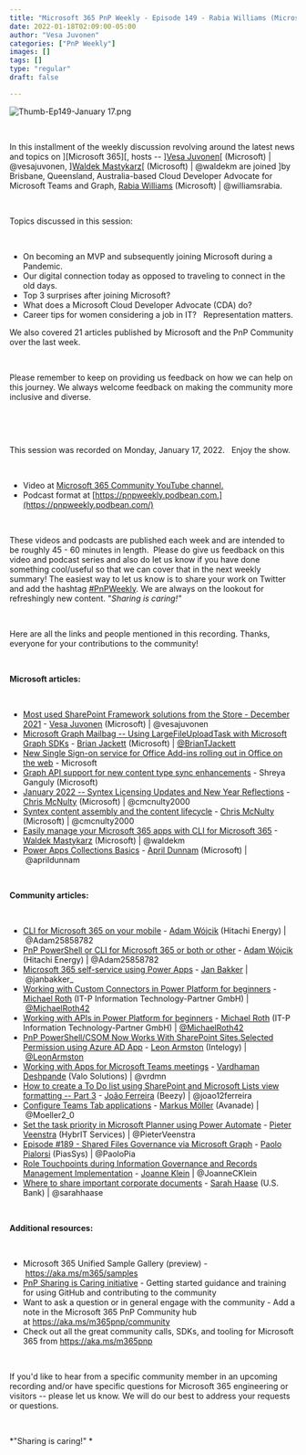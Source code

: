 ```yaml
---
title: "Microsoft 365 PnP Weekly - Episode 149 - Rabia Williams (Microsoft)"
date: 2022-01-18T02:09:00-05:00
author: "Vesa Juvonen"
categories: ["PnP Weekly"]
images: []
tags: []
type: "regular"
draft: false

---
```

![Thumb-Ep149-January 17.png](https://techcommunity.microsoft.com/t5/image/serverpage/image-id/340149iDFBD4426FA0ACBC7/image-size/large?v=v2&px=999 "Thumb-Ep149-January 17.png")

 

In this installment of the weekly discussion revolving around the
latest news and topics on ][Microsoft
365][, hosts
-- ][Vesa
Juvonen](http://twitter.com/vesajuvonen)[ (Microsoft) \|
\@vesajuvonen, ][Waldek
Mastykarz](http://twitter.com/waldekm)[ (Microsoft) \| \@waldekm are
joined ]by Brisbane, Queensland,
Australia-based Cloud Developer Advocate for Microsoft Teams and Graph,
[Rabia Williams](http://twitter.com/williamsrabia) (Microsoft) \|
\@williamsrabia. 

 

Topics discussed in this session:

 

-   On becoming an MVP and subsequently joining Microsoft during a
    Pandemic. 
-   Our digital connection today as opposed to traveling to connect in
    the old days.  
-   Top 3 surprises after joining Microsoft? 
-   What does a Microsoft Cloud Developer Advocate (CDA) do?
-   Career tips for women considering a job in IT?   Representation
    matters. 

We also covered 21 articles published by Microsoft and the PnP Community
over the last week. 

 

Please remember to keep on providing us feedback on how we can help on
this journey. We always welcome feedback on making the community more
inclusive and diverse.

 



 

This session was recorded on Monday, January 17, 2022.   Enjoy the
show. 

 

-   Video at [Microsoft 365 Community YouTube
    channel.](https://aka.ms/m365pnp-videos)
-   Podcast format
    at [https://pnpweekly.podbean.com.](https://pnpweekly.podbean.com/)

 

These videos and podcasts are published each week and are intended to be
roughly 45 - 60 minutes in length.  Please do give us feedback on this
video and podcast series and also do let us know if you have done
something cool/useful so that we can cover that in the next weekly
summary! The easiest way to let us know is to share your work on Twitter
and add the
hashtag [#PnPWeekly](https://twitter.com/search?q=%23pnpweekly). We are
always on the lookout for refreshingly new content. "*Sharing is
caring!"* 

 

Here are all the links and people mentioned in this recording. Thanks,
everyone for your contributions to the community!

 

**Microsoft articles:**

 

-   [Most used SharePoint Framework solutions from the Store - December
    2021](https://techcommunity.microsoft.com/t5/microsoft-sharepoint-blog/most-used-sharepoint-framework-solutions-from-the-store-december/ba-p/3057395) -
    [Vesa Juvonen](https://twitter.com/vesajuvonen) (Microsoft)
    \| \@vesajuvonen
-   [Microsoft Graph Mailbag -- Using LargeFileUploadTask with Microsoft
    Graph
    SDKs](https://devblogs.microsoft.com/microsoft365dev/microsoft-graph-mailbag-using-largefileuploadtask-with-sdks/) -
    [Brian Jackett](https://twitter.com/BrianTJackett) (Microsoft)
    \| [\@BrianTJackett](/t5/user/viewprofilepage/user-id/4556)
-   [New Single Sign-on service for Office Add-ins rolling out in Office
    on the
    web](https://devblogs.microsoft.com/microsoft365dev/new-single-sign-on-service-for-office-add-ins-rolling-out-in-office-on-the-web/) -
    Microsoft
-   [Graph API support for new content type sync
    enhancements](https://techcommunity.microsoft.com/t5/sharepoint-syntex-blog/graph-api-support-for-new-content-type-sync-enhancements/ba-p/3053198)
    - Shreya Ganguly (Microsoft)
-   [January 2022 -- Syntex Licensing Updates and New Year
    Reflections](https://techcommunity.microsoft.com/t5/sharepoint-syntex-blog/january-2022-syntex-licensing-updates-and-new-year-reflections/ba-p/3062090) -
    [Chris McNulty](https://twitter.com/cmcnulty2000) (Microsoft)
    \| \@cmcnulty2000
-   [Syntex content assembly and the content
    lifecycle](https://techcommunity.microsoft.com/t5/sharepoint-syntex-blog/syntex-content-assembly-and-the-content-lifecycle/ba-p/3060175) -
    [Chris McNulty](https://twitter.com/cmcnulty2000) (Microsoft)
    \| \@cmcnulty2000
-   [Easily manage your Microsoft 365 apps with CLI for Microsoft
    365](https://blog.mastykarz.nl/easily-manage-microsoft-365-apps-cli-microsoft-365/) -
    [Waldek Mastykarz](https://twitter.com/waldekm) (Microsoft)
    \| \@waldekm
-   [Power Apps Collections
    Basics](https://www.youtube.com/watch?v=ipzIWfHVhDc) - [April
    Dunnam](https://twitter.com/aprildunnam) (Microsoft)
    \| \@aprildunnam

 

**Community articles:**

 

-   [CLI for Microsoft 365 on your
    mobile](https://techcommunity.microsoft.com/t5/microsoft-365-pnp-blog/cli-for-microsoft-365-on-your-mobile/ba-p/3052058)
    - [Adam Wójcik](https://twitter.com/Adam25858782) (Hitachi Energy)
    \| \@Adam25858782
-   [PnP PowerShell or CLI for Microsoft 365 or both or
    other](https://techcommunity.microsoft.com/t5/microsoft-365-pnp-blog/pnp-powershell-or-cli-for-microsoft-365-or-both-or-other/ba-p/3055126)
    - [Adam Wójcik](https://twitter.com/Adam25858782) (Hitachi Energy)
    \| \@Adam25858782
-   [Microsoft 365 self-service using Power
    Apps](https://techcommunity.microsoft.com/t5/microsoft-365-pnp-blog/microsoft-365-self-service-using-power-apps/ba-p/3056109)
    - [Jan Bakker](https://twitter.com/janbakker_) \| \@janbakker\_
-   [Working with Custom Connectors in Power Platform for
    beginners](https://techcommunity.microsoft.com/t5/microsoft-365-pnp-blog/working-with-custom-connectors-in-power-platform-for-beginners/ba-p/3062538) -
    [Michael Roth](https://twitter.com/MichaelRoth42) (IT-P Information
    Technology-Partner GmbH)
    \| [\@MichaelRoth42](/t5/user/viewprofilepage/user-id/514421)
-   [Working with APIs in Power Platform for
    beginners](https://techcommunity.microsoft.com/t5/microsoft-365-pnp-blog/working-with-apis-in-power-platform-for-beginners/ba-p/3062520)
    - [Michael Roth](https://twitter.com/MichaelRoth42) (IT-P
    Information Technology-Partner GmbH)
    \| [\@MichaelRoth42](/t5/user/viewprofilepage/user-id/514421)
-   [PnP PowerShell/CSOM Now Works With SharePoint Sites.Selected
    Permission using Azure AD
    App](https://www.leonarmston.com/2022/01/pnp-powershell-csom-now-works-with-sharepoint-sites-selected-permission-using-azure-ad-app/) -
    [Leon Armston](http://twitter.com/LeonArmston) (Intelogy)
    \| [\@LeonArmston](/t5/user/viewprofilepage/user-id/855621)
-   [Working with Apps for Microsoft Teams
    meetings](https://www.vrdmn.com/2022/01/working-with-apps-for-microsoft-teams.html) -
    [Vardhaman Deshpande](https://twitter.com/vrdmn) (Valo Solutions)
    \| \@vrdmn
-   [How to create a To Do list using SharePoint and Microsoft Lists
    view formatting -- Part
    3](https://lists.handsontek.net/create-list-using-sharepoint-microsoft-lists-view-formatting-part-3/)
    - [João Ferreira](https://twitter.com/joao12ferreira) (Beezy)
    \| \@joao12ferreira
-   [Configure Teams Tab
    applications](https://mmsharepoint.wordpress.com/2022/01/11/configure-teams-tab-applications/) -
    [Markus Möller](https://twitter.com/Moeller2_0) (Avanade)
    \| \@Moeller2_0
-   [Set the task priority in Microsoft Planner using Power
    Automate](https://sharepains.com/2022/01/10/task-priority-in-microsoft-planner/)
    - [Pieter Veenstra](https://twitter.com/PieterVeenstra) (HybrIT
    Services) \| \@PieterVeenstra
-   [Episode #189 - Shared Files Governance via Microsoft
    Graph](https://www.youtube.com/watch?v=_odZgZvGcNY) - [Paolo
    Pialorsi](https://twitter.com/PaoloPia) (PiasSys) \| \@PaoloPia
-   [Role Touchpoints during Information Governance and Records
    Management
    Implementation](https://regarding365.com/role-touchpoints-during-information-governance-and-records-management-implementation-c35d87f6b8d1)
    - [Joanne Klein](https://twitter.com/JoanneCKlein) \| \@JoanneCKlein
-   [Where to share important corporate
    documents](https://regarding365.com/where-to-share-important-corporate-documents-b4c039a730f8) -
    [Sarah Haase](https://twitter.com/sarahhaase) (U.S. Bank)
    \| \@sarahhaase

 

**Additional resources:**

 

-   Microsoft 365 Unified Sample Gallery (preview)
    - <https://aka.ms/m365/samples> 
-   [PnP Sharing is Caring
    initiative](https://aka.ms/sharing-is-caring) - Getting started
    guidance and training for using GitHub and contributing to the
    community
-   Want to ask a question or in general engage with the community - Add
    a note in the Microsoft 365 PnP Community hub
    at <https://aka.ms/m365pnp/community>
-   Check out all the great community calls, SDKs, and tooling for
    Microsoft 365 from <https://aka.ms/m365pnp>

 

If you'd like to hear from a specific community member in an upcoming
recording and/or have specific questions for Microsoft 365 engineering
or visitors -- please let us know. We will do our best to address your
requests or questions.

 

*\"Sharing is caring!\" *
